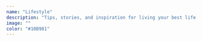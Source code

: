 ```yaml
---
name: "Lifestyle"
description: "Tips, stories, and inspiration for living your best life."
image: ""
color: "#10B981"
---
```

